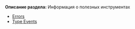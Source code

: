 
  
**Описание раздела:** Информация о полезных инструментах

* [Errors](errors.md)
* [Type Events](type_events.md)